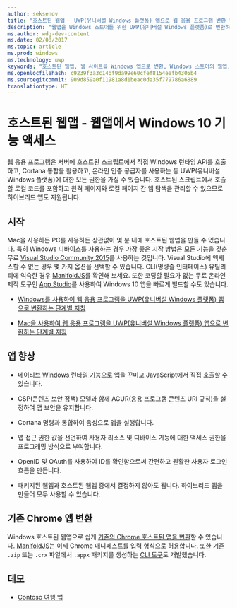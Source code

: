 ```yaml
---
author: seksenov
title: "호스트된 웹앱 - UWP(유니버설 Windows 플랫폼) 앱으로 웹 응용 프로그램 변환 및 기본 Windows 10 기능 액세스"
description: "웹앱을 Windows 스토어를 위한 UWP(유니버설 Windows 플랫폼)로 변환하기 위한 리소스를 찾아보세요."
ms.author: wdg-dev-content
ms.date: 02/08/2017
ms.topic: article
ms.prod: windows
ms.technology: uwp
keywords: "호스트된 웹앱, 웹 사이트를 Windows 앱으로 변환, Windows 스토어의 웹앱, Windows용 Chrome 앱"
ms.openlocfilehash: c9239f3a3c14bf9da99e60cfef8154eefb4305b4
ms.sourcegitcommit: 909d859a0f11981a8d1beac0da35f779786a6889
translationtype: HT
---
```

# <a name="hosted-web-apps---access-windows-10-features-from-your-web-app"></a>호스트된 웹앱 - 웹앱에서 Windows 10 기능 액세스

웹 응용 프로그램은 서버에 호스트된 스크립트에서 직접 Windows 런타임 API를 호출하고, Cortana 통합을 활용하고, 온라인 인증 공급자를 사용하는 등 UWP(유니버설 Windows 플랫폼)에 대한 모든 권한을 가질 수 있습니다. 호스트된 스크립트에서 호출할 로컬 코드를 포함하고 원격 페이지와 로컬 페이지 간 앱 탐색을 관리할 수 있으므로 하이브리드 앱도 지원됩니다.

## <a name="get-started"></a>시작

Mac을 사용하든 PC를 사용하든 상관없이 몇 분 내에 호스트된 웹앱을 만들 수 있습니다. 특히 Windows 디바이스를 사용하는 경우 가장 좋은 시작 방법은 모든 기능을 갖춘 무료 [Visual Studio Community 2015](https://www.visualstudio.com/vs/community/)를 사용하는 것입니다. Visual Studio에 액세스할 수 없는 경우 몇 가지 옵션을 선택할 수 있습니다. CLI(명령줄 인터페이스) 유틸리티에 익숙한 경우 [ManifoldJS](http://manifoldjs.com/)를 확인해 보세요. 또한 코딩할 필요가 없는 무료 온라인 제작 도구인 [App Studio](http://appstudio.windows.com/)를 사용하여 Windows 10 앱을 빠르게 빌드할 수도 있습니다.

- [Windows를 사용하여 웹 응용 프로그램을 UWP(유니버설 Windows 플랫폼) 앱으로 변환하는 단계별 지침](hwa-create-windows.md)

- [Mac을 사용하여 웹 응용 프로그램을 UWP(유니버설 Windows 플랫폼) 앱으로 변환하는 단계별 지침](hwa-create-mac.md)

## <a name="enhance-your-app"></a>앱 향상

- [네이티브 Windows 런타임 기능](hwa-access-features.md)으로 앱을 꾸미고 JavaScript에서 직접 호출할 수 있습니다.

- CSP(콘텐츠 보안 정책) 모델과 함께 ACUR(응용 프로그램 콘텐츠 URI 규칙)을 설정하여 앱 보안을 유지합니다.

- Cortana 명령과 통합하여 음성으로 앱을 실행합니다.

- 앱 접근 권한 값을 선언하여 사용자 리소스 및 디바이스 기능에 대한 액세스 권한을 프로그래밍 방식으로 부여합니다.

- OpenID 및 OAuth를 사용하여 ID를 확인함으로써 간편하고 원활한 사용자 로그인 흐름을 만듭니다.

- 패키지된 웹앱과 호스트된 웹앱 중에서 결정하지 않아도 됩니다. 하이브리드 앱을 만들어 모두 사용할 수 있습니다.

## <a name="convert-your-existing-chrome-app"></a>기존 Chrome 앱 변환

Windows 호스트된 웹앱으로 쉽게 [기존의 Chrome 호스트된 앱을 변환](hwa-chrome-conversion.md)할 수 있습니다. [ManifoldJS](http://manifoldjs.com/)는 이제 Chrome 매니페스트를 입력 형식으로 허용합니다. 또한 기존 `.zip` 또는 `.crx` 파일에서 `.appx` 패키지를 생성하는 [CLI 도구](https://github.com/MicrosoftEdge/hwa-cli)도 개발했습니다.

## <a name="demos"></a>데모

- [Contoso 여행 앱](http://contosotravel.azurewebsites.net/)

